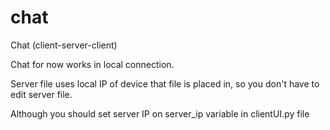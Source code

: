 # chat
Chat (client-server-client)

Chat for now works in local connection.

Server file uses local IP of device that file is placed in, so you don't have to edit server file.

Although you should set server IP on server_ip variable in clientUI.py file
